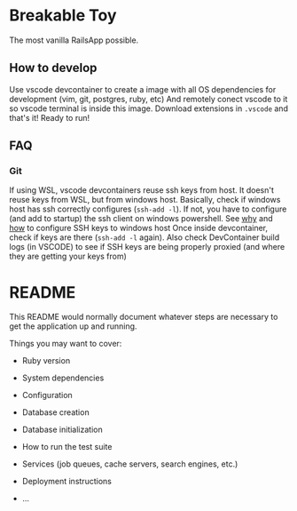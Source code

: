 # Breakable Toy
The most vanilla RailsApp possible.


## How to develop

Use vscode devcontainer to create a image with all OS dependencies for development (vim, git, postgres, ruby, etc)
And remotely conect vscode to it so vscode terminal is inside this image.
Download extensions in `.vscode` and that's it! Ready to run!



## FAQ
### Git

If using WSL, vscode devcontainers reuse ssh keys from host.
It doesn't reuse keys from WSL, but from windows host.
Basically, check if windows host has ssh correctly configures (`ssh-add -l`).
If not, you have to configure (and add to startup) the ssh client on windows powershell.
See [why](https://stackoverflow.com/questions/70206554/share-ssh-keys-with-vs-code-devcontainer-running-with-dockers-wsl2-backend) and [how](https://learn.microsoft.com/en-us/windows-server/administration/openssh/openssh_keymanagement) to configure SSH keys to windows host
Once inside devcontainer, check if keys are there (`ssh-add -l` again). Also check DevContainer build logs (in VSCODE) to see if SSH keys are being properly proxied (and where they are getting your keys from)


# README

This README would normally document whatever steps are necessary to get the
application up and running.

Things you may want to cover:

* Ruby version

* System dependencies

* Configuration

* Database creation

* Database initialization

* How to run the test suite

* Services (job queues, cache servers, search engines, etc.)

* Deployment instructions

* ...
